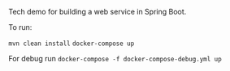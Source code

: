 Tech demo for building a web service in Spring Boot.

To run:

`mvn clean install`
`docker-compose up`

For debug run `docker-compose -f docker-compose-debug.yml up`



